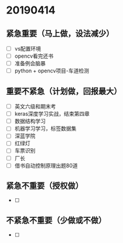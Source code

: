 # 20190414

## 紧急重要（马上做，设法减少）

- [ ] vs配置环境
- [ ] opencv看完还书
- [ ] 准备例会脑暴
- [ ] python + opencv项目-车道检测

## 重要不紧急（计划做，回报最大）

- [ ] 英文六级和期末考
- [ ] keras深度学习实战，结束第四章
- [ ] 数据结构学习
- [ ] 机器学习学习，标签数据集
- [ ] 深蓝学院
- [ ] 红绿灯
- [ ] 车票识别
- [ ] 厂长
- [ ] 借书自动控制原理出题80道
## 紧急不重要（授权做）

- [ ] 

## 不紧急不重要（少做或不做）

- [ ] 